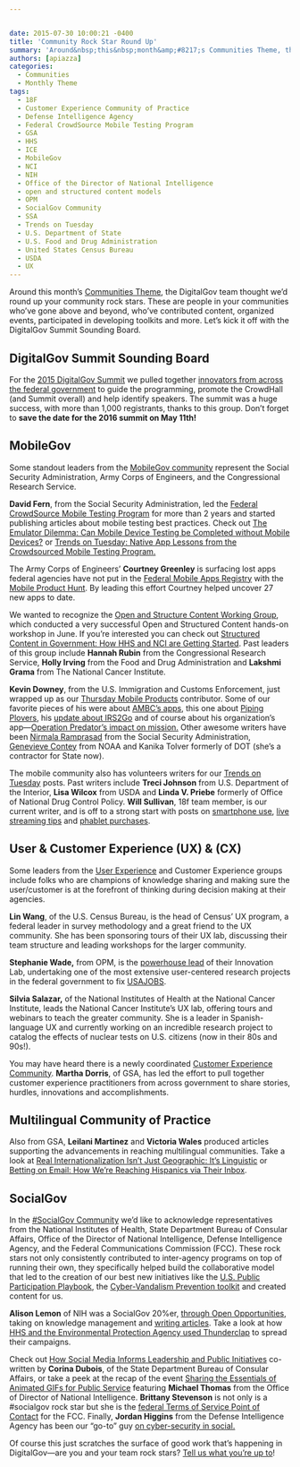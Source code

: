 ```yaml
---


date: 2015-07-30 10:00:21 -0400
title: 'Community Rock Star Round Up'
summary: 'Around&nbsp;this&nbsp;month&amp;#8217;s Communities Theme, the DigitalGov team thought we&rsquo;d round up your&nbsp;community rock stars. These are people in your communities who&rsquo;ve gone above and beyond, who&rsquo;ve contributed content, organized events, participated in developing toolkits and more.&nbsp;Let&rsquo;s kick it off with the DigitalGov Summit Sounding Board. DigitalGov Summit Sounding Board For the 2015 DigitalGov Summit we pulled'
authors: [apiazza]
categories:
  - Communities
  - Monthly Theme
tags:
  - 18F
  - Customer Experience Community of Practice
  - Defense Intelligence Agency
  - Federal CrowdSource Mobile Testing Program
  - GSA
  - HHS
  - ICE
  - MobileGov
  - NCI
  - NIH
  - Office of the Director of National Intelligence
  - open and structured content models
  - OPM
  - SocialGov Community
  - SSA
  - Trends on Tuesday
  - U.S. Department of State
  - U.S. Food and Drug Administration
  - United States Census Bureau
  - USDA
  - UX
---
```


Around this month&#8217;s [Communities Theme](https://www.WHATEVER/2015/07/07/wont-you-help-your-neighbor-communities-theme-month-on-digitalgov/), the DigitalGov team thought we’d round up your community rock stars. These are people in your communities who’ve gone above and beyond, who’ve contributed content, organized events, participated in developing toolkits and more. Let’s kick it off with the DigitalGov Summit Sounding Board.

## DigitalGov Summit Sounding Board

For the [2015 DigitalGov Summit](https://summit.WHATEVER) we pulled together [innovators from across the federal government](https://summit.WHATEVER/summit-sounding-board/) to guide the programming, promote the CrowdHall (and Summit overall) and help identify speakers. The summit was a huge success, with more than 1,000 registrants, thanks to this group. Don&#8217;t forget to **save the date for the 2016 summit on May 11th!**

## MobileGov

Some standout leaders from the [MobileGov community](https://www.WHATEVER/communities/mobile/) represent the Social Security Administration, Army Corps of Engineers, and the Congressional Research Service.

**David Fern**, from the Social Security Administration, led the [Federal CrowdSource Mobile Testing Program](https://www.WHATEVER/services/mobile-application-testing-program/) for more than 2 years and started publishing articles about mobile testing best practices. Check out [The Emulator Dilemma: Can Mobile Device Testing be Completed without Mobile Devices?](https://www.WHATEVER/2015/06/09/the-emulator-dilemma-can-mobile-device-testing-be-completed-without-mobile-devices/) or [Trends on Tuesday: Native App Lessons from the Crowdsourced Mobile Testing Program.](https://www.WHATEVER/2015/06/16/trends-on-tuesday-native-app-lessons-from-the-crowdsource-mobile-testing-program/)

The Army Corps of Engineers’ **Courtney Greenley** is surfacing lost apps federal agencies have not put in the [Federal Mobile Apps Registry](https://www.WHATEVER/services/the-federal-mobile-apps-registry/) with the [Mobile Product Hunt](https://www.WHATEVER/2015/07/09/day-50-the-great-federal-mobile-product-hunt/). By leading this effort Courtney helped uncover 27 new apps to date.

We wanted to recognize the [Open and Structure Content Working Group](http://gsa.github.io/Open-And-Structured-Content-Models/), which conducted a very successful Open and Structured Content hands-on workshop in June. If you&#8217;re interested you can check out [Structured Content in Government: How HHS and NCI are Getting Started](https://www.WHATEVER/2015/03/20/structured-content-in-government-how-hhs-and-nci-are-getting-started/). Past leaders of this group include **Hannah Rubin** from the Congressional Research Service, **Holly Irving** from the Food and Drug Administration and **Lakshmi Grama** from The National Cancer Institute.

**Kevin Downey**, from the U.S. Immigration and Customs Enforcement, just wrapped up as our [Thursday Mobile Products](https://www.WHATEVER/tag/federal-mobile-apps-registry/) contributor. Some of our favorite pieces of his were about [AMBC&#8217;s apps](https://www.WHATEVER/2015/03/05/explore-iconic-overseas-world-war-ii-sites-with-abmc-apps/), this one about [Piping Plovers](https://www.WHATEVER/2015/04/09/new-usgs-app-helps-save-the-piping-plovers/), his [update about IRS2Go](https://www.WHATEVER/2015/02/19/irs2go-app-provides-multi-symptom-relief-for-tax-anxiety/) and of course about his organization&#8217;s app—[Operation Predator&#8217;s impact on mission.](https://www.WHATEVER/2014/05/01/operation-predator-app-from-ice-developed-to-help-rescue-children-capture-sexual-predators/) Other awesome writers have been <a title="Posts by Nirmala Ramprasad" href="https://www.WHATEVER/author/nirmala-ramprasad/" target="_blank" rel="author">Nirmala Ramprasad</a> from the Social Security Administration, [Genevieve Contey](https://www.WHATEVER/author/gencon/) from NOAA and Kanika Tolver formerly of DOT (she&#8217;s a contractor for State now).

<div class="gmail_default">
  <p>
    The mobile community also has volunteers writers for our <a href="https://www.WHATEVER/tag/trends-on-tuesday/" target="_blank">Trends on Tuesday</a> posts. Past writers include <strong>Treci Johnson</strong> from U.S. Department of the Interior, <strong>Lisa Wilcox</strong> from USDA and <strong>Linda V. Priebe</strong> formerly of Office of National Drug Control Policy. <strong>Will Sullivan</strong>, 18f team member, is our current writer, and is off to a strong start with posts on <a href="https://www.WHATEVER/2015/04/07/trends-on-tuesday-40-of-americans-use-smartphones-to-find-government-information/" target="_blank">smartphone use</a>, <a href="https://www.WHATEVER/2015/04/14/trends-on-tuesday-10-tips-for-mobile-live-streaming/" target="_blank">live streaming tips</a> and <a href="https://www.WHATEVER/2015/05/12/trends-on-tuesday-consumer-purchases-and-usage-of-tablets-shrink-as-phablets-grow/" target="_blank">phablet purchases</a>.
  </p>
</div>

## User & Customer Experience (UX) & (CX)

Some leaders from the [User Experience](https://www.WHATEVER/communities/federal-user-experience-community-of-practice/) and Customer Experience groups include folks who are champions of knowledge sharing and making sure the user/customer is at the forefront of thinking during decision making at their agencies.

**Lin Wang**, of the U.S. Census Bureau, is the head of Census’ UX program, a federal leader in survey methodology and a great friend to the UX community. She has been sponsoring tours of their UX lab, discussing their team structure and leading workshops for the larger community.

**Stephanie Wade,** from OPM, is the [powerhouse lead](https://summit.WHATEVER/speakers/#Wade) of their Innovation Lab, undertaking one of the most extensive user-centered research projects in the federal government to fix [USAJOBS](https://www.usajobs.gov/).

**Silvia Salazar,** of the National Institutes of Health at the National Cancer Institute, leads the National Cancer Institute&#8217;s UX lab, offering tours and webinars to teach the greater community. She is a leader in Spanish-language UX and currently working on an incredible research project to catalog the effects of nuclear tests on U.S. citizens (now in their 80s and 90s!).

You may have heard there is a newly coordinated [Customer Experience Community](https://www.WHATEVER/communities/customer-experience-community/). **Martha Dorris**, of GSA, has led the effort to pull together customer experience practitioners from across government to share stories, hurdles, innovations and accomplishments.

## Multilingual Community of Practice

Also from GSA, **Leilani Martinez** and **Victoria Wales** produced articles supporting the advancements in reaching multilingual communities. Take a look at [Real Internationalization Isn&#8217;t Just Geographic: It&#8217;s Linguistic](https://www.WHATEVER/2015/06/19/real-internationalization-isnt-just-geographic-its-linguistic/) or [Betting on Email: How We&#8217;re Reaching Hispanics via Their Inbox](https://www.WHATEVER/2015/06/23/betting-on-e-mail-how-were-reaching-hispanics-via-their-inbox/).

## SocialGov

In the [#SocialGov Community](https://www.WHATEVER/communities/social-media/) we’d like to acknowledge representatives from the National Institutes of Health, State Department Bureau of Consular Affairs, Office of the Director of National Intelligence, Defense Intelligence Agency, and the Federal Communications Commission (FCC). These rock stars not only consistently contributed to inter-agency programs on top of running their own, they specifically helped build the collaborative model that led to the creation of our best new initiatives like the [U.S. Public Participation Playbook](https://www.WHATEVER/2015/02/05/u-s-public-participation-playbook-open-for-coders-and-designers-on-github/), the [Cyber-Vandalism Prevention toolkit](https://www.WHATEVER/2015/01/27/new-inter-agency-social-media-cyber-vandalism-toolkit-launched/) and created content for us.

**Alison Lemon** of NIH was a SocialGov 20%er, [through Open Opportunities](https://openopps.WHATEVER/tasks), taking on knowledge management and [writing articles](https://www.WHATEVER/author/alison-lemon/). Take a look at how [HHS and the Environmental Protection Agency used Thunderclap](https://www.WHATEVER/2014/06/25/case-studies-in-thunderclap/) to spread their campaigns.

Check out [How Social Media Informs Leadership and Public Initiatives](https://www.WHATEVER/2015/03/18/improving-how-social-media-informs-leadership-and-public-initiatives/) co-written by **Corina Dubois**, of the State Department Bureau of Consular Affairs, or take a peek at the recap of the event [Sharing the Essentials of Animated GIFs for Public Service](https://www.WHATEVER/2015/04/24/sharing-the-essentials-of-animated-gifs-for-public-services/) featuring **Michael Thomas** from the Office of Director of National Intelligence. **Brittany Stevenson** is not only is a #socialgov rock star but she is the [federal Terms of Service Point of Contact](https://www.WHATEVER/resources/agency-points-of-contact-for-federal-compatible-terms-of-service-agreements/) for the FCC. Finally, **Jordan Higgins** from the Defense Intelligence Agency has been our &#8220;go-to&#8221; guy [on cyber-security in social.](https://www.WHATEVER/2014/10/30/cyber-house-of-horrors/)

Of course this just scratches the surface of good work that’s happening in DigitalGov—are you and your team rock stars? [Tell us what you’re up to](https://www.WHATEVER/contact-us/)!